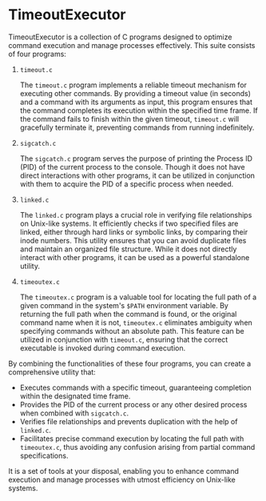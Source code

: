 # TimeoutExecutor

TimeoutExecutor is a collection of C programs designed to optimize command execution and manage processes effectively. This suite consists of four programs:

1. `timeout.c`

   The `timeout.c` program implements a reliable timeout mechanism for executing other commands. By providing a timeout value (in seconds) and a command with its arguments as input, this program ensures that the command completes its execution within the specified time frame. If the command fails to finish within the given timeout, `timeout.c` will gracefully terminate it, preventing commands from running indefinitely.

2. `sigcatch.c`

   The `sigcatch.c` program serves the purpose of printing the Process ID (PID) of the current process to the console. Though it does not have direct interactions with other programs, it can be utilized in conjunction with them to acquire the PID of a specific process when needed.

3. `linked.c`

   The `linked.c` program plays a crucial role in verifying file relationships on Unix-like systems. It efficiently checks if two specified files are linked, either through hard links or symbolic links, by comparing their inode numbers. This utility ensures that you can avoid duplicate files and maintain an organized file structure. While it does not directly interact with other programs, it can be used as a powerful standalone utility.

4. `timeoutex.c`

   The `timeoutex.c` program is a valuable tool for locating the full path of a given command in the system's `$PATH` environment variable. By returning the full path when the command is found, or the original command name when it is not, `timeoutex.c` eliminates ambiguity when specifying commands without an absolute path. This feature can be utilized in conjunction with `timeout.c`, ensuring that the correct executable is invoked during command execution.

By combining the functionalities of these four programs, you can create a comprehensive utility that:

- Executes commands with a specific timeout, guaranteeing completion within the designated time frame.
- Provides the PID of the current process or any other desired process when combined with `sigcatch.c`.
- Verifies file relationships and prevents duplication with the help of `linked.c`.
- Facilitates precise command execution by locating the full path with `timeoutex.c`, thus avoiding any confusion arising from partial command specifications.

It is a set of tools at your disposal, enabling you to enhance command execution and manage processes with utmost efficiency on Unix-like systems.
